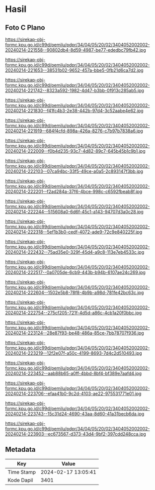 # Hasil

## Foto C Plano

https://sirekap-obj-formc.kpu.go.id/c99d/pemilu/pdpr/34/04/05/20/02/3404052002002-20240214-221558--90802db4-8d59-4987-be77-ededbc79fb42.jpg

https://sirekap-obj-formc.kpu.go.id/c99d/pemilu/pdpr/34/04/05/20/02/3404052002002-20240214-221653--38531b02-9652-457a-bbe5-0fb21d6ca7d2.jpg

https://sirekap-obj-formc.kpu.go.id/c99d/pemilu/pdpr/34/04/05/20/02/3404052002002-20240214-221742--8323a592-1982-4d47-b3bb-0f913c285ab5.jpg

https://sirekap-obj-formc.kpu.go.id/c99d/pemilu/pdpr/34/04/05/20/02/3404052002002-20240214-221830--f41fc4b3-2e38-442b-97d4-3c52aabe4e62.jpg

https://sirekap-obj-formc.kpu.go.id/c99d/pemilu/pdpr/34/04/05/20/02/3404052002002-20240214-221919--684f4cfd-898a-426a-8276-c7b97b7838a6.jpg

https://sirekap-obj-formc.kpu.go.id/c99d/pemilu/pdpr/34/04/05/20/02/3404052002002-20240214-222009--f0b4d235-93c7-4d82-89c7-645b45b1c9b1.jpg

https://sirekap-obj-formc.kpu.go.id/c99d/pemilu/pdpr/34/04/05/20/02/3404052002002-20240214-222103--07ca94bc-33f5-49ce-a0a5-2c893147f3bb.jpg

https://sirekap-obj-formc.kpu.go.id/c99d/pemilu/pdpr/34/04/05/20/02/3404052002002-20240214-222201--f2ad284a-37f6-4bce-998c-c6592fbeab8f.jpg

https://sirekap-obj-formc.kpu.go.id/c99d/pemilu/pdpr/34/04/05/20/02/3404052002002-20240214-222244--515608a0-6d6f-45c1-a143-94707d3a0c28.jpg

https://sirekap-obj-formc.kpu.go.id/c99d/pemilu/pdpr/34/04/05/20/02/3404052002002-20240214-222318--5ef1b3b0-cedf-4072-ade9-72c9e840225f.jpg

https://sirekap-obj-formc.kpu.go.id/c99d/pemilu/pdpr/34/04/05/20/02/3404052002002-20240214-222432--75ad35e0-329f-45d4-a9c8-113e7eb4533c.jpg

https://sirekap-obj-formc.kpu.go.id/c99d/pemilu/pdpr/34/04/05/20/02/3404052002002-20240214-222517--0a0705de-6cb9-443b-b94b-6107ae24c269.jpg

https://sirekap-obj-formc.kpu.go.id/c99d/pemilu/pdpr/34/04/05/20/02/3404052002002-20240214-222604--1502e5b8-78f8-4b9b-a98d-781fe42bc63c.jpg

https://sirekap-obj-formc.kpu.go.id/c99d/pemilu/pdpr/34/04/05/20/02/3404052002002-20240214-222754--275cf205-721f-4d5d-a86c-4cb1a20f0bbc.jpg

https://sirekap-obj-formc.kpu.go.id/c99d/pemilu/pdpr/34/04/05/20/02/3404052002002-20240214-223124--28e87f93-be48-486a-85ce-7bb78707f936.jpg

https://sirekap-obj-formc.kpu.go.id/c99d/pemilu/pdpr/34/04/05/20/02/3404052002002-20240214-223219--12f2e07f-a50c-4199-8693-7d4c2d510493.jpg

https://sirekap-obj-formc.kpu.go.id/c99d/pemilu/pdpr/34/04/05/20/02/3404052002002-20240214-223452--aab88b65-a0ff-4bbd-8bf4-bf389e7aafd4.jpg

https://sirekap-obj-formc.kpu.go.id/c99d/pemilu/pdpr/34/04/05/20/02/3404052002002-20240214-223706--efaa41b0-9c2d-4103-ae22-975531771e01.jpg

https://sirekap-obj-formc.kpu.go.id/c99d/pemilu/pdpr/34/04/05/20/02/3404052002002-20240214-223743--15c31d24-4690-43aa-8d60-41a31becb6da.jpg

https://sirekap-obj-formc.kpu.go.id/c99d/pemilu/pdpr/34/04/05/20/02/3404052002002-20240214-223903--ec673567-d373-43d4-9bf2-397cdd248cca.jpg


## Metadata

| Key        | Value               |
| ---------- | ------------------- |
| Time Stamp | 2024-02-17 13:05:41 |
| Kode Dapil | 3401                |



